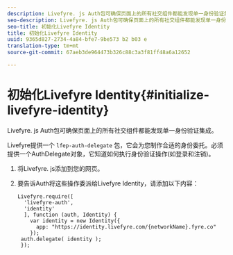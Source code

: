 ```yaml
---
description: Livefyre. js Auth包可确保页面上的所有社交组件都能发现单一身份验证集成。
seo-description: Livefyre. js Auth包可确保页面上的所有社交组件都能发现单一身份验证集成。
seo-title: 初始化Livefyre Identity
title: 初始化Livefyre Identity
uuid: 9365d827-2734-4a84-bfe7-9be573 b2 b03 e
translation-type: tm+mt
source-git-commit: 67aeb3de964473b326c88c3a3f81ff48a6a12652

---
```



# 初始化Livefyre Identity{#initialize-livefyre-identity}

Livefyre. js Auth包可确保页面上的所有社交组件都能发现单一身份验证集成。

Livefyre提供一个 `lfep-auth-delegate` 包，它会为您制作合适的身份委托。必须提供一个AuthDelegate对象，它知道如何执行身份验证操作(如登录和注销)。

1. 将Livefyre. js添加到您的网页。
1. 要告诉Auth将这些操作委派给Livefyre Identity，请添加以下内容：

   ```
   Livefyre.require([ 
     'livefyre-auth', 
     'identity' 
     ], function (auth, Identity) { 
       var identity = new Identity({ 
         app: "https://identity.livefyre.com/{networkName}.fyre.co" 
       }); 
    auth.delegate( identity ); 
    });
   ```
